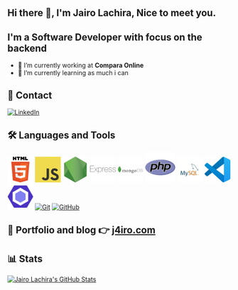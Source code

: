 ## Hi there 👋, I'm Jairo Lachira, Nice to meet you.

## I'm a Software Developer with focus on the backend

- 🔭 I’m currently working at **Compara Online**
- 🌱 I’m currently learning as much i can
<!--
- 😄 Pronouns: enthusiast, optimistic, creative
- ⚡ Fun fact: I started coding because I wanted
  -->

## 💬 Contact

[<img alt="LinkedIn" width="40" height="40" src="https://img.icons8.com/android/48/4a90e2/linkedin.png" />][linkedin]

## 🛠 Languages and Tools

[<img alt="HTML" width="58" src="https://raw.githubusercontent.com/github/explore/80688e429a7d4ef2fca1e82350fe8e3517d3494d/topics/html/html.png" />][html]
[<img alt="JavaScript" width="58" src="https://raw.githubusercontent.com/github/explore/80688e429a7d4ef2fca1e82350fe8e3517d3494d/topics/javascript/javascript.png" />][javascript]
[<img alt="Node" width="58" src="https://raw.githubusercontent.com/github/explore/80688e429a7d4ef2fca1e82350fe8e3517d3494d/topics/nodejs/nodejs.png" />][node]
[<img alt="Node" width="58" src="https://raw.githubusercontent.com/github/explore/80688e429a7d4ef2fca1e82350fe8e3517d3494d/topics/express/express.png" />][expressjs]
[<img alt="MongoDB" width="58" src="https://raw.githubusercontent.com/github/explore/80688e429a7d4ef2fca1e82350fe8e3517d3494d/topics/mongodb/mongodb.png" />][mongodb]
[<img alt="Php" width="68" src="https://raw.githubusercontent.com/github/explore/ccc16358ac4530c6a69b1b80c7223cd2744dea83/topics/php/php.png" />][php]
[<img alt="Mysql" width="58" src="https://raw.githubusercontent.com/github/explore/80688e429a7d4ef2fca1e82350fe8e3517d3494d/topics/mysql/mysql.png" />][mysql]
[<img alt="Visual Studio" width="58" src="https://raw.githubusercontent.com/github/explore/80688e429a7d4ef2fca1e82350fe8e3517d3494d/topics/visual-studio-code/visual-studio-code.png" />][visual studio]
[<img alt="ESLint" width="58" src="https://raw.githubusercontent.com/github/explore/80688e429a7d4ef2fca1e82350fe8e3517d3494d/topics/eslint/eslint.png" />][eslint]
[<img alt="Git" width="58" src="https://www.vectorlogo.zone/logos/git-scm/git-scm-icon.svg" />][git]
[<img alt="GitHub" width="58" src="https://cdn.jsdelivr.net/npm/simple-icons@v3/icons/github.svg" />][github]

## 📃 Portfolio and blog 👉 [j4iro.com](https://j4iro.com/)

## 📊 Stats

[![Jairo Lachira's GitHub Stats](https://github-readme-stats.vercel.app/api?username=j4iro&show_icons=true&hide_border=true&theme=vue)](https://github.com/anuraghazra/github-readme-stats)

<!-- Reference URLs -->

[linkedin]: https://www.linkedin.com/in/jairo-lachira-peralta-613a13179/
[html]: https://github.com/search?q=html
[css]: https://github.com/search?q=css
[javascript]: https://github.com/search?q=javascript
[node]: https://nodejs.org/
[expressjs]: https://expressjs.com/
[mongodb]: https://www.mongodb.com/
[php]: https://www.php.net/
[mysql]: https://www.mysql.com/
[visual studio]: https://code.visualstudio.com/
[eslint]: https://eslint.org/
[git]: https://git-scm.com/
[github]: https://github.com/
